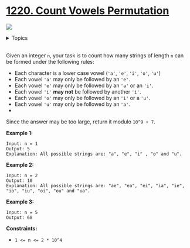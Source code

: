 # [1220. Count Vowels Permutation](https://leetcode-cn.com/problems/count-vowels-permutation/)

![](https://img.shields.io/badge/Difficulty-Hard-red.svg)

<details>
<summary>Topics</summary>

* [`Dynamic Programming`](https://leetcode.com/tag/dynamic-programming/)

</details>
<br />

Given an integer `n`, your task is to count how many strings of length `n` can be formed under the following rules:

 + Each character is a lower case vowel (`'a'`, `'e'`, `'i'`, `'o'`, `'u'`)
 + Each vowel `'a'` may only be followed by an `'e'`.
 + Each vowel `'e'` may only be followed by an `'a'` or an `'i'`.
 + Each vowel `'i'` **may not** be followed by another `'i'`.
 + Each vowel  `'o'` may only be followed by an `'i'` or a `'u'`.
 + Each vowel `'u'` may only be followed by an `'a'`.
 + 
Since the answer may be too large, return it modulo `10^9 + 7`.



**Example 1:**

```
Input: n = 1
Output: 5
Explanation: All possible strings are: "a", "e", "i" , "o" and "u".
```

**Example 2:**

```
Input: n = 2
Output: 10
Explanation: All possible strings are: "ae", "ea", "ei", "ia", "ie", "io", "iu", "oi", "ou" and "ua".
```

**Example 3:**

```
Input: n = 5
Output: 68
```

**Constraints:**

 + `1 <= n <= 2 * 10^4`
